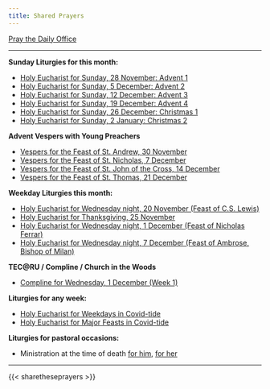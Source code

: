 ```yaml
---
title: Shared Prayers
---
```


[Pray the Daily Office](daily/)

-------------
**Sunday Liturgies for this month:**
- [Holy Eucharist for Sunday, 28 November: Advent 1](archive/2022/first-sunday-of-advent)
- [Holy Eucharist for Sunday, 5 December: Advent 2](archive/2022/second-sunday-of-advent)
- [Holy Eucharist for Sunday, 12 December: Advent 3](archive/2022/third-sunday-of-advent)
- [Holy Eucharist for Sunday, 19 December: Advent 4](archive/2022/fourth-sunday-of-advent)
- [Holy Eucharist for Sunday, 26 December: Christmas 1](archive/2022/first-sunday-after-christmas)
- [Holy Eucharist for Sunday, 2 January: Christmas 2](archive/2022/second-sunday-after-christmas)

**Advent Vespers with Young Preachers**
- [Vespers for the Feast of St. Andrew, 30 November](seasons/advent/vespers-st-andrew/)
- [Vespers for the Feast of St. Nicholas, 7 December](seasons/advent/vespers-st-nicholas/)
- [Vespers for the Feast of St. John of the Cross, 14 December](seasons/advent/vespers-st-john-of-the-cross/)
- [Vespers for the Feast of St. Thomas, 21 December](seasons/advent/vespers-st-thomas/)

**Weekday Liturgies this month:**
- [Holy Eucharist for Wednesday night, 20 November (Feast of C.S. Lewis)](archive/2021/he-cslewis)
- [Holy Eucharist for Thanksgiving, 25 November](archive/2021/auto/thanksgivingb)
- [Holy Eucharist for Wednesday night, 1 December (Feast of Nicholas Ferrar)](archive/2022/he-nicholasferrar)
- [Holy Eucharist for Wednesday night, 7 December (Feast of Ambrose, Bishop of Milan)](archive/2022/he-ambrose)

**TEC@RU / Compline / Church in the Woods**
- [Compline for Wednesday, 1 December (Week 1)](daily/compline/compline-wk1)

**Liturgies for any week:**
- [Holy Eucharist for Weekdays in Covid-tide](archive/he-covid-weekday)
- [Holy Eucharist for Major Feasts in Covid-tide](archive/he-covid-feasts)

**Liturgies for pastoral occasions:**
- Ministration at the time of death [for him](archive/occasions/atdeath-m), [for her](archive/occasions/atdeath-f)
------------

{{< sharetheseprayers >}}
